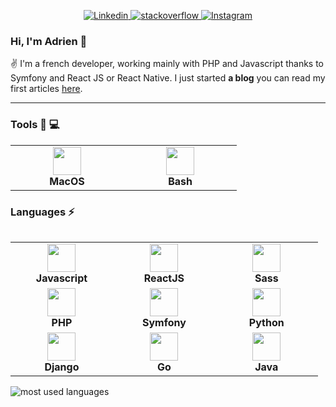 <p align="center">
    <a href="https://www.linkedin.com/in/adrientiburce-centralelille/">
      <img alt="Linkedin" src="https://img.shields.io/badge/-linkedin-blue?style=for-the-badge&logo=Linkedin&logoColor=white" />
    </a>
    <a href="https://stackoverflow.com/users/11619849/a-ecrubit">
            <img alt="stackoverflow" src="https://img.shields.io/badge/-Stackoverflow-F48023?style=for-the-badge&labelColor=F48023&logo=stackoverflow&logoColor=white" />
        </a>
    <a href="https://www.instagram.com/adrientiburce/">
      <img alt="Instagram" src="https://img.shields.io/badge/-Instagram-c14584?style=for-the-badge&labelColor=c14584&logo=instagram&logoColor=white" />
    </a>
 </p>

### Hi, I'm Adrien 👋

✌️ I'm a french developer, working mainly with PHP and Javascript thanks to Symfony and React JS or React Native.
I just started **a blog** you can read my first articles [here](https://adrientiburce.webrush.fr/).



-------------


### Tools 🔧 💻

<table>
<tbody>
<tr>

<td align="center" width="20%">
<img height=45px src="https://img.icons8.com/metro/26/000000/2x/mac-os.png">
<b><center>MacOS</center></b>
</td>
    
<td align="center" width="20%">
<img height=45px src="https://img.icons8.com/cute-clipart/64/000000/2x/console.png">
<span><b><center>Bash</center></b></span>
</td>

</tr>
</tbody>
</table>


### Languages ⚡ 


<table style="display: inline-block">
<tbody>
<tr>
<td align="center" width="20%">
<img height=45px src="https://img.icons8.com/color/48/000000/2x/javascript.png">
<span><b><center>Javascript</center></b></span>
</td>

<td align="center" width="20%">
<img height=45px src="https://img.icons8.com/ultraviolet/2x/react.png">
<span><b><center>ReactJS</center></b></span>
</td>

<td align="center" width="20%">
<img height=45px src="https://img.icons8.com/color/48/000000/2x/sass.png">
<span><b><center>Sass</center></b></span>
</td>
</tr>

<tr>
<td align="center" width="20%">
<img height=45px src="https://img.icons8.com/offices/30/000000/2x/php-logo.png">
<span><b><center>PHP</center></b></span>
</td>
    
<td align="center" width="20%">
<img height=45px src="https://img.icons8.com/color/48/000000/2x/symfony.png">
<span><b><center>Symfony</center></b></span>
</td>

<td align="center" width="20%">
<img height=45px src="https://img.icons8.com/color/2x/python.png">
<span><b><center>Python</center></b></span>
</td>

</tr>

<tr>
<td align="center" width="20%">
<img height=45px src="https://img.icons8.com/color/48/000000/django.png">
<span><b><center>Django</center></b></span>
</td>
    
<td align="center" width="20%">
<img height=45px src="https://img.icons8.com/color/48/000000/golang.png">
<span><b><center>Go</center></b></span>
</td>

<td align="center" width="20%">
<img height=45px src="https://img.icons8.com/color/48/000000/java-coffee-cup-logo.png">
<span><b><center>Java</center></b></span>
</td>
</tr>

</tbody>
</table>

<img alt="most used languages" src="https://github-readme-stats.vercel.app/api/top-langs/?username=adrientiburce&layout=compact" />


<!--
**adrientiburce/adrientiburce** is a ✨ _special_ ✨ repository because its `README.md` (this file) appears on your GitHub profile.

Here are some ideas to get you started:

- 🔭 I’m currently working on ...
- 🌱 I’m currently learning ...
- 👯 I’m looking to collaborate on ...
- 🤔 I’m looking for help with ...
- 💬 Ask me about ...
- 📫 How to reach me: ...
- 😄 Pronouns: ...
- ⚡ Fun fact: ...
-->

